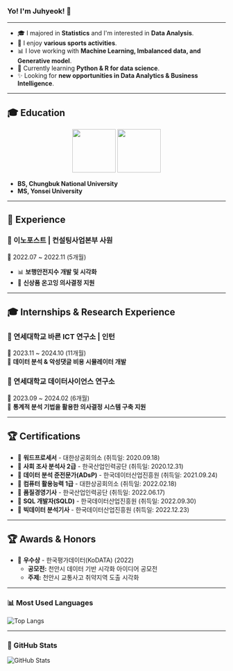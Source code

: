 ### Yo! I'm Juhyeok!  👋 

---
- 🎓 I majored in **Statistics** and I'm interested in **Data Analysis**.  
- 🏃 I enjoy **various sports activities**.  
- 📊 I love working with **Machine Learning, Imbalanced data, and Generative model**.  
- 🌱 Currently learning **Python & R for data science**.  
- ✨ Looking for **new opportunities in Data Analytics & Business Intelligence**.

---
## 🎓 Education
<p align="center">
  <img src="https://upload.wikimedia.org/wikipedia/commons/thumb/e/ef/Chungbuk_National_University_emblem.svg/120px-Chungbuk_National_University_emblem.svg.png" width="100">
  <img src="https://upload.wikimedia.org/wikipedia/en/thumb/7/7b/Yonsei_University_Emblem.svg/120px-Yonsei_University_Emblem.svg.png" width="100">
</p>

- **BS, Chungbuk National University**  
- **MS, Yonsei University**


---
## 💼 Experience
### 🏢 이노포스트 | 컨설팅사업본부 사원  
📅 2022.07 ~ 2022.11 (5개월)  
- 📊 **보행안전지수 개발 및 시각화**  
- 📌 **신상품 온고잉 의사결정 지원**
  
---
## 🎓 Internships & Research Experience

### 🏢 연세대학교 바른 ICT 연구소 | 인턴  
📅 2023.11 ~ 2024.10 (11개월)  
📍 **데이터 분석 & 악성댓글 비용 시뮬레이터 개발**  

### 🏢 연세대학교 데이터사이언스 연구소
📅 2023.09 ~ 2024.02 (6개월)  
📍 **통계적 분석 기법을 활용한 의사결정 시스템 구축 지원**  

---
## 🏆 Certifications
- 📜 **워드프로세서** - 대한상공회의소 (취득일: 2020.09.18)
- 📜 **사회 조사 분석사 2급** - 한국산업인력공단 (취득일: 2020.12.31)
- 📜 **데이터 분석 준전문가(ADsP)** - 한국데이터산업진흥원 (취득일: 2021.09.24)
- 📜 **컴퓨터 활용능력 1급** - 대한상공회의소 (취득일: 2022.02.18)
- 📜 **품질경영기사** - 한국산업인력공단 (취득일: 2022.06.17)
- 📜 **SQL 개발자(SQLD)** - 한국데이터산업진흥원 (취득일: 2022.09.30)
- 📜 **빅데이터 분석기사** - 한국데이터산업진흥원 (취득일: 2022.12.23)

---
## 🏆 Awards & Honors
- 🏅 **우수상** - 한국평가데이터(KoDATA) (2022)
  - **공모전:** 천안시 데이터 기반 시각화 아이디어 공모전
  - **주제:** 천안시 교통사고 취약지역 도출 시각화  

---
### 📊 Most Used Languages
![Top Langs](https://github-readme-stats.vercel.app/api/top-langs/?username=hjuhyeok&layout=compact&theme=dark)

---
### 🚀 GitHub Stats
![GitHub Stats](https://github-readme-stats.vercel.app/api?username=hjuhyeok&show_icons=true&theme=dark)


